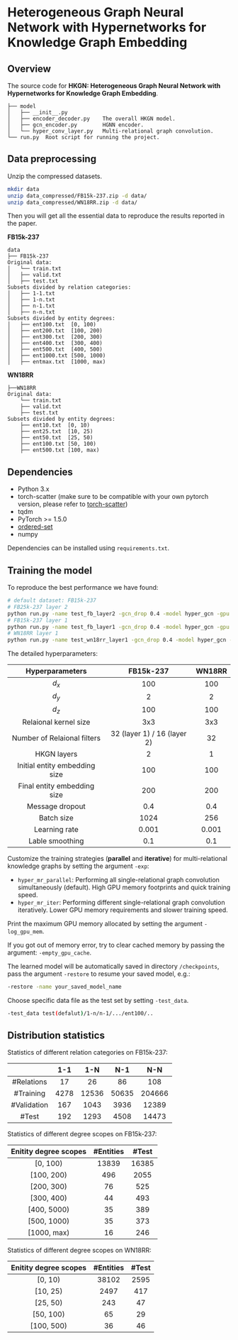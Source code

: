 # Heterogeneous Graph Neural Network with Hypernetworks for Knowledge Graph Embedding

## Overview
The source code for **HKGN: Heterogeneous Graph Neural Network with Hypernetworks for Knowledge Graph Embedding**.

```
├── model
│   ├── __init__.py
│   ├── encoder_decoder.py    The overall HKGN model.
│   ├── gcn_encoder.py        HGNN encoder.
│   └── hyper_conv_layer.py   Multi-relational graph convolution.
└── run.py  Root script for running the project.
```
## Data preprocessing

Unzip the compressed datasets.
```bash
mkdir data
unzip data_compressed/FB15k-237.zip -d data/
unzip data_compressed/WN18RR.zip -d data/
```

Then you will get all the essential data to reproduce the results reported in the paper.

**FB15k-237**

```
data
├── FB15k-237
Original data:
│   └── train.txt
│   ├── valid.txt
│   ├── test.txt
Subsets divided by relation categories:
│   ├── 1-1.txt
│   ├── 1-n.txt
│   ├── n-1.txt
│   ├── n-n.txt
Subsets divided by entity degrees:
│   ├── ent100.txt  [0, 100)
│   ├── ent200.txt  [100, 200)
│   ├── ent300.txt  [200, 300)
│   ├── ent400.txt  [300, 400)
│   ├── ent500.txt  [400, 500)
│   ├── ent1000.txt [500, 1000)
│   ├── entmax.txt  [1000, max)
```

**WN18RR**

```
├──WN18RR
Original data:
    └── train.txt
    ├── valid.txt
    ├── test.txt
Subsets divided by entity degrees:
    ├── ent10.txt  [0, 10)
    ├── ent25.txt  [10, 25)
    ├── ent50.txt  [25, 50)
    ├── ent100.txt [50, 100)
    ├── ent500.txt [100, max)
```

## Dependencies

- Python 3.x
- torch-scatter (make sure to be compatible with your own pytorch version, please refer to [torch-scatter](https://github.com/rusty1s/pytorch_scatter))
- tqdm
- PyTorch >= 1.5.0
- [ordered-set](https://pypi.org/project/ordered-set/)
- numpy

Dependencies can be installed using `requirements.txt`. 

## Training the model

To reproduce the best performance we have found:

```bash
# default dataset: FB15k-237
# FB25k-237 layer 2
python run.py -name test_fb_layer2 -gcn_drop 0.4 -model hyper_gcn -gpu 0 -exp hyper_mr_parallel -gcn_layer 2 -layer2_drop 0.2 -layer1_drop 0.3
# FB15k-237 layer 1
python run.py -name test_fb_layer1 -gcn_drop 0.4 -model hyper_gcn -gpu 0 -exp hyper_mr_parallel
# WN18RR layer 1
python run.py -name test_wn18rr_layer1 -gcn_drop 0.4 -model hyper_gcn -batch 256 -gpu 0 -data WN18RR
```

The detailed hyperparameters:

|        Hyperparameters        |          FB15k-237          | WN18RR |
| :---------------------------: | :-------------------------: | :----: |
|             $d_x$             |             100             |  100   |
|             $d_y$             |              2              |   2    |
|             $d_z$             |             100             |  100   |
|     Relaional kernel size     |             3x3             |  3x3   |
|  Number of Relaional filters  | 32 (layer 1) / 16 (layer 2) |   32   |
|          HKGN layers          |              2              |   1    |
| Initial entity embedding size |             100             |  100   |
|  Final entity embedding size  |             200             |  200   |
|        Message dropout        |             0.4             |  0.4   |
|          Batch size           |            1024             |  256   |
|         Learning rate         |            0.001            | 0.001  |
|        Lable smoothing        |             0.1             |  0.1   |

Customize the training strategies (**parallel** and **iterative**) for multi-relational knowledge graphs by setting the argument `-exp`: 

- `hyper_mr_parallel`: Performing all single-relational graph convolution simultaneously (default). High GPU memory footprints and quick training speed.
- `hyper_mr_iter`: Performing different single-relational graph convolution iteratively. Lower GPU memory requirements and slower training speed.

Print the maximum GPU memory allocated by setting the argument `-log_gpu_mem`.

If you got out of memory error, try to clear cached memory by passing the argument: `-empty_gpu_cache`.

The learned model will be automatically saved in directory `/checkpoints`, pass the argument `-restore` to resume your saved model, e.g.:

```bash
-restore -name your_saved_model_name
```

Choose specific data file as the test set by setting `-test_data`.

```bash
-test_data test(defalut)/1-n/n-1/.../ent100/..
```

## Distribution statistics

Statistics of different relation categories on FB15k-237:

|             | 1-1  |  1-N  |  N-1  |  N-N   |
| :---------: | :--: | :---: | :---: | :----: |
| #Relations  |  17  |  26   |  86   |  108   |
|  #Training  | 4278 | 12536 | 50635 | 204666 |
| #Validation | 167  | 1043  | 3936  | 12389  |
|    #Test    | 192  | 1293  | 4508  | 14473  |

Statistics of different degree scopes on FB15k-237:

| Enitity  degree scopes | #Entities | #Test |
| :--------------------: | :-------: | :---: |
|        [0, 100)        |   13839   | 16385 |
|       [100, 200)       |    496    | 2055  |
|       [200, 300)       |    76     |  525  |
|       [300, 400)       |    44     |  493  |
|      [400, 5000)       |    35     |  389  |
|      [500, 1000)       |    35     |  373  |
|      [1000, max)       |    16     |  246  |

Statistics of different degree scopes on WN18RR:

| Enitity  degree scopes | #Entities | #Test |
| :--------------------: | :-------: | :---: |
|        [0, 10)         |   38102   | 2595  |
|        [10, 25)        |   2497    |  417  |
|        [25, 50)        |    243    |  47   |
|       [50, 100)        |    65     |  29   |
|       [100, 500)       |    36     |  46   |
